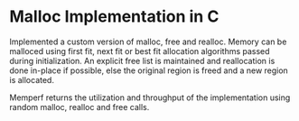 # Malloc Implementation in C

Implemented a custom version of malloc, free and realloc. Memory can be malloced using first fit, next fit or best fit allocation algorithms passed during initialization. An explicit free list is maintained and reallocation is done in-place if possible, else the original region is freed and a new region is allocated.

Memperf returns the utilization and throughput of the implementation using random malloc, realloc and free calls.
